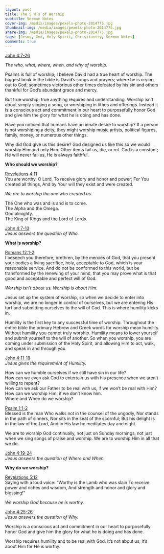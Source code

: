 ```yaml
---
layout: post
title: The 5 W’s of Worship
subtitle: Sermon Notes
cover-img: /media/images/pexels-photo-2014775.jpg
thumbnail-img: /media/images/pexels-photo-2014775.jpg
share-img: /media/images/pexels-photo-2014775.jpg
tags: [Jesus, God, Holy Spirit, Christianity, Sermon Notes]
comments: true
---
```


[John 4:7-26](https://www.bible.com/bible/59/JHN.4.ESV)   
   
*The who, what, where, when, and why of worship.*   
   
Psalms is full of worship; I believe David had a true heart of worship. The biggest book in the bible is David’s songs and prayers; where he is crying out to God; sometimes victorious other times defeated by his sin and others thankful for God’s abundant grace and mercy.   
   
But true worship; true anything requires and understanding. Worship isn’t about simply singing a song, or worshiping in tithes and offerings. Instead it is a conscious act and commitment in our heart to purposefully honor God and give him the glory for what he is doing and has done.   
   
Have you noticed that humans have an innate desire to worship? If a person is not worshiping a deity, they might worship music artists, political figures, family, money, or numerous other things.   
   
Why did God give us this desire? God designed us like this so we would worship Him and only Him. Other items fail us, die, or rot. God is a constant; He will never fail us, He is always faithful.   
   
**Who should we worship?**   
   
[Revelations 4:11](https://www.bible.com/bible/59/REV.4.ESV)   
You are worthy, O Lord, To receive glory and honor and power; For You created all things, And by Your will they exist and were created.   
   
*We are to worship the one who created us.*   
   
The One who was and is and is to come.   
The Alpha and the Omega.   
God almighty.   
The King of Kings and the Lord of Lords.   
   
[John 4:7-10](https://www.bible.com/bible/59/JHN.4.ESV)   
*Jesus answers the question of Who.*   
   
**What is worship?**   
   
[Romans 12:1-2](https://www.bible.com/bible/59/ROM.12.ESV)    
I beseech you therefore, brethren, by the mercies of God, that you present your bodies a living sacrifice, holy, acceptable to God, which is your reasonable service. And do not be conformed to this world, but be transformed by the renewing of your mind, that you may prove what is that good and acceptable and perfect will of God.   
   
*Worship isn’t about us. Worship is about Him.*   
   
Jesus set up the system of worship, so when we decide to enter into worship, we are no longer in control of ourselves, but we are entering His turf and submitting ourselves to the will of God. This is where humility kicks in.   
   
Humility is the first key to any successful time of worship. Throughout the entire bible the primary Hebrew and Greek words for worship mean humility. Without humility you cannot truly worship. Humility means to lower yourself and submit yourself to the will of another. So when you worship, you are coming under submission of the Holy Spirit, and allowing Him to act, walk, and speak in and through you.   
   
[John 4:11-18](https://www.bible.com/bible/59/JHN.4.ESV)   
*Jesus gives the requirement of Humility.*   
   
How can we humble ourselves if we still have sin in our life?   
How can we even ask God to entertain us with his presence when we aren’t willing to repent?   
How can we ask our Father to be real with us, if we won’t be real with Him?   
How can we worship Him, if we don’t know him.   
Where and When do we worship?   
   
[Psalm 1:1-2](https://www.bible.com/bible/59/PSA.1.ESV)   
Blessed is the man Who walks not in the counsel of the ungodly, Nor stands in the path of sinners, Nor sits in the seat of the scornful; But his delight is in the law of the Lord, And in His law he meditates day and night.   
   
We are to worship God continually, not just on Sunday mornings, not just when we sing songs of praise and worship. We are to worship Him in all that we do.   
   
[John 4:19-24](https://www.bible.com/bible/59/JHN.4.ESV)   
*Jesus answers the question of Where and When.*   
   
**Why do we worship?**   
   
[Revelations 5:12](https://www.bible.com/bible/59/REV.5.ESV)   
Saying with a loud voice: “Worthy is the Lamb who was slain To receive power and riches and wisdom, And strength and honor and glory and blessing!”    
   
*We worship God because he is worthy.*   
   
[John 4:25-26](https://www.bible.com/bible/59/JHN.4.ESV)   
*Jesus answers the question of Why.*   
   
Worship is a conscious act and commitment in our heart to purposefully honor God and give him the glory for what he is doing and has done.   
   
Worship requires humility and to be real with God. It’s not about us; it’s about Him for He is worthy.   

